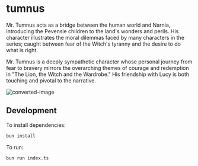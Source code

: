 # tumnus

Mr. Tumnus acts as a bridge between the human world and Narnia, introducing the Pevensie children to the land's wonders and perils. His character illustrates the moral dilemmas faced by many characters in the series; caught between fear of the Witch's tyranny and the desire to do what is right.

Mr. Tumnus is a deeply sympathetic character whose personal journey from fear to bravery mirrors the overarching themes of courage and redemption in "The Lion, the Witch and the Wardrobe." His friendship with Lucy is both touching and pivotal to the narrative.

![converted-image](https://github.com/wayjake/tumnus/assets/3623016/e3ba4f83-eaa6-4b59-bde9-dd56d8b34c02)

## Development
To install dependencies:

```bash
bun install
```

To run:

```bash
bun run index.ts
```
